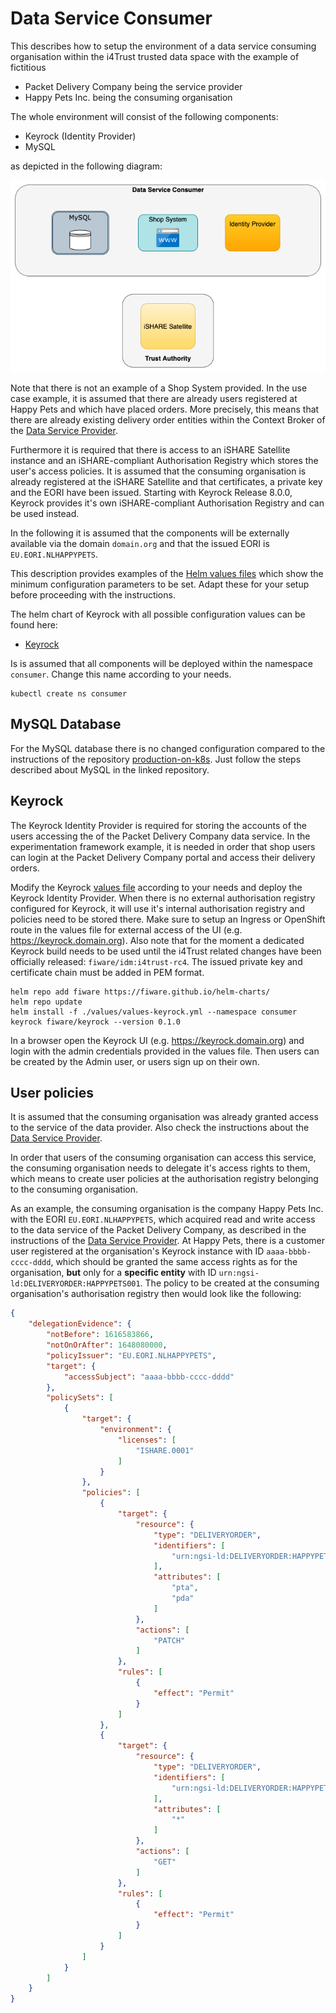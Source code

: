 # Data Service Consumer

This describes how to setup the environment of a data service consuming organisation within the i4Trust trusted data space with the 
example of fictitious 
* Packet Delivery Company being the service provider
* Happy Pets Inc. being the consuming organisation

The whole environment will consist of the following components:
* Keyrock (Identity Provider)
* MySQL

as depicted in the following diagram:

![Components](./img/components.png "Components")

Note that there is not an example of a Shop System provided. In the use case example, it is assumed that there are already 
users registered at Happy Pets and which have placed orders. More precisely, this means that there are already 
existing delivery order entities within the Context Broker of 
the [Data Service Provider](../Data-Service-Provider).

Furthermore it is required that there is access to an iSHARE Satellite instance and an iSHARE-compliant Authorisation 
Registry which stores the user's access policies. It is assumed that the consuming organisation is already registered at the 
iSHARE Satellite and that 
certificates, a private key and the EORI have been issued. Starting with Keyrock Release 8.0.0, Keyrock provides it's own 
iSHARE-compliant Authorisation Registry and can be used instead.

In the following it is assumed that the components will be externally available via the domain `domain.org` and that the 
issued EORI is `EU.EORI.NLHAPPYPETS`. 

This description provides examples of the [Helm values files](./values) which show the minimum configuration 
parameters to be set. Adapt these for your setup before proceeding with the instructions.

The helm chart of Keyrock with all possible configuration values can be found here:
* [Keyrock](https://github.com/FIWARE/helm-charts/tree/main/charts/keyrock)

Is is assumed that all components will be deployed within the namespace `consumer`. Change this name according to your 
needs.
```shell
kubectl create ns consumer
```


## MySQL Database

For the MySQL database there is no changed configuration compared to the instructions of the repository 
[production-on-k8s](https://github.com/FIWARE/production-on-k8s/tree/main/NGSI-LD_Data-Provider). Just follow the steps 
described about MySQL in the linked repository.


## Keyrock

The Keyrock Identity Provider is required for storing the accounts of the users accessing the of the Packet Delivery Company 
data service. In the experimentation framework example, it is needed in order that shop users can login at the Packet Delivery 
Company portal and access their delivery orders.

Modify the Keyrock [values file](./values/values-keyrock.yml) according to your needs and deploy the Keyrock Identity Provider. 
When there is no external authorisation registry configured for Keyrock, it will use it's internal authorisation registry and 
policies need to be stored there.
Make sure to setup an Ingress or OpenShift route in the values file for external 
access of the UI (e.g. https://keyrock.domain.org). Also note that for the moment a dedicated Keyrock build needs to be used until 
the i4Trust related changes have been officially released: `fiware/idm:i4trust-rc4`. The issued private key and certificate 
chain must be added in PEM format. 
```shell
helm repo add fiware https://fiware.github.io/helm-charts/
helm repo update
helm install -f ./values/values-keyrock.yml --namespace consumer keyrock fiware/keyrock --version 0.1.0
```

In a browser open the Keyrock UI (e.g. https://keyrock.domain.org) and login with the admin credentials provided in 
the values file. Then users can be created by the Admin user, or users sign up on their own.



## User policies

It is assumed that the consuming organisation was already granted access to the service of the data provider. 
Also check the instructions about the [Data Service Provider](../Data-Service-Provider). 

In order that users of the consuming organisation can access this service, the consuming organisation needs to delegate 
it's access rights to them, which means to create user policies at the authorisation registry belonging 
to the consuming organisation. 

As an example, the consuming organisation is the company Happy Pets Inc. with the 
EORI `EU.EORI.NLHAPPYPETS`, which acquired read and write access to the data service 
of the Packet Delivery Company, as described in the instructions of the 
[Data Service Provider](../Data-Service-Provider). At Happy Pets, there is a customer user registered at the 
organisation's Keyrock instance with ID `aaaa-bbbb-cccc-dddd`, which should be granted the same access rights as for the organisation, 
**but** only for a **specific entity** with ID `urn:ngsi-ld:DELIVERYORDER:HAPPYPETS001`. The policy to be created at the 
consuming organisation's authorisation registry then would look like the following:
```json
{
	"delegationEvidence": {
		"notBefore": 1616583866,
		"notOnOrAfter": 1648080000,
		"policyIssuer": "EU.EORI.NLHAPPYPETS",
		"target": {
			"accessSubject": "aaaa-bbbb-cccc-dddd"
		},
		"policySets": [
			{
				"target": {
					"environment": {
						"licenses": [
							"ISHARE.0001"
						]
					}
				},
				"policies": [
					{
						"target": {
							"resource": {
								"type": "DELIVERYORDER",
								"identifiers": [
									"urn:ngsi-ld:DELIVERYORDER:HAPPYPETS001"
								],
								"attributes": [
									"pta",
									"pda"
								]
							},
							"actions": [
								"PATCH"
							]
						},
						"rules": [
							{
								"effect": "Permit"
							}
						]
					},
					{
						"target": {
							"resource": {
								"type": "DELIVERYORDER",
								"identifiers": [
									"urn:ngsi-ld:DELIVERYORDER:HAPPYPETS001"
								],
								"attributes": [
									"*"
								]
							},
							"actions": [
								"GET"
							]
						},
						"rules": [
							{
								"effect": "Permit"
							}
						]
					}
				]
			}
		]
	}
}
```
